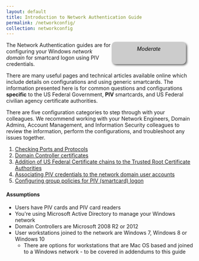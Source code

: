 ```yaml
---
layout: default
title: Introduction to Network Authentication Guide
permalink: /networkconfig/
collection: networkconfig
---
```


<div style="float:right; padding:10px; margin-right:20px; border-radius:10px; width:180px; height:40px; box-shadow:3px 3px 5px 0px; text-align:center; background-color:#CCC; color:#666666">
<div style="color:#000000">
<em>Moderate</em>
</div>
</div>

The Network Authentication guides are for configuring your Windows _network domain_ for smartcard logon using PIV credentials.

There are many useful pages and technical articles available online which include details on configurations and using generic smartcards.  The information presented here is for common questions and configurations **specific** to the US Federal Government, **PIV** smartcards, and US Federal civilian agency certificate authorities.

There are five configuration categories to step through with your colleagues.  We recommend working with your Network Engineers, Domain Admins, Account Management, and Information Security colleagues to review the information, perform the configurations, and troubleshoot any issues together.

1. [Checking Ports and Protocols](../networkconfig/ports/)
2. [Domain Controller certificates](../networkconfig/domaincontrollers/)
3. [Addition of US Federal Certificate chains to the Trusted Root Certificate Authorities](../networkconfig/trustedroots/)
4. [Associating PIV credentials to the network domain user accounts](../networkconfig/accounts/)
5. [Configuring group policies for PIV (smartcard) logon](../networkconfig/grouppolicies/)

#### Assumptions
*  Users have PIV cards and PIV card readers
*  You're using Microsoft Active Directory to manage your Windows network
*  Domain Controllers are Microsoft 2008 R2 or 2012
*  User workstations joined to the network are Windows 7, Windows 8 or Windows 10
   * There are options for workstations that are Mac OS based and joined to a Windows network - to be covered in addendums to this guide
